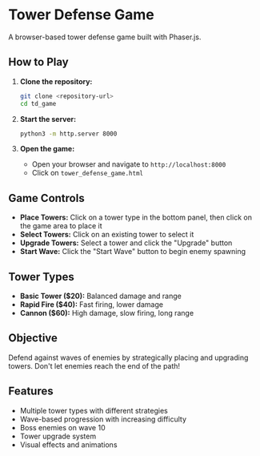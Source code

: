 # Tower Defense Game

A browser-based tower defense game built with Phaser.js.

## How to Play

1. **Clone the repository:**
   ```bash
   git clone <repository-url>
   cd td_game
   ```

2. **Start the server:**
   ```bash
   python3 -m http.server 8000
   ```

3. **Open the game:**
   - Open your browser and navigate to `http://localhost:8000`
   - Click on `tower_defense_game.html`

## Game Controls

- **Place Towers:** Click on a tower type in the bottom panel, then click on the game area to place it
- **Select Towers:** Click on an existing tower to select it
- **Upgrade Towers:** Select a tower and click the "Upgrade" button
- **Start Wave:** Click the "Start Wave" button to begin enemy spawning

## Tower Types

- **Basic Tower ($20):** Balanced damage and range
- **Rapid Fire ($40):** Fast firing, lower damage
- **Cannon ($60):** High damage, slow firing, long range

## Objective

Defend against waves of enemies by strategically placing and upgrading towers. Don't let enemies reach the end of the path!

## Features

- Multiple tower types with different strategies
- Wave-based progression with increasing difficulty
- Boss enemies on wave 10
- Tower upgrade system
- Visual effects and animations 